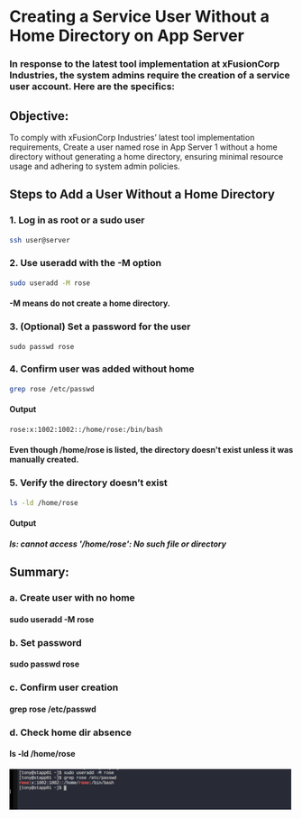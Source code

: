 # Creating a Service User Without a Home Directory on App Server

### In response to the latest tool implementation at xFusionCorp Industries, the system admins require the creation of a service user account. Here are the specifics:

## Objective:
To comply with xFusionCorp Industries’ latest tool implementation requirements, Create a user named rose in App Server 1 without a home directory without generating a home directory, ensuring minimal resource usage and adhering to system admin policies.

## Steps to Add a User Without a Home Directory
### 1. Log in as root or a sudo user
```bash
ssh user@server
```
### 2. Use useradd with the -M option
```bash
sudo useradd -M rose
```
 #### -M means do not create a home directory.

### 3. (Optional) Set a password for the user
```b
sudo passwd rose
```
### 4. Confirm user was added without home
```bash
grep rose /etc/passwd
```
#### Output
```bash
rose:x:1002:1002::/home/rose:/bin/bash
```
#### Even though /home/rose is listed, the directory doesn't exist unless it was manually created.

### 5. Verify the directory doesn’t exist
```bash
ls -ld /home/rose
```
#### Output

##### ls: cannot access '/home/rose': No such file or directory

## Summary:
### a. Create user with no home 
#### sudo useradd -M rose
### b. Set password 
#### sudo passwd rose
### c. Confirm user creation 
#### grep rose /etc/passwd
### d. Check home dir absence
#### ls -ld /home/rose

![alt text](../assets/Task3.png)

